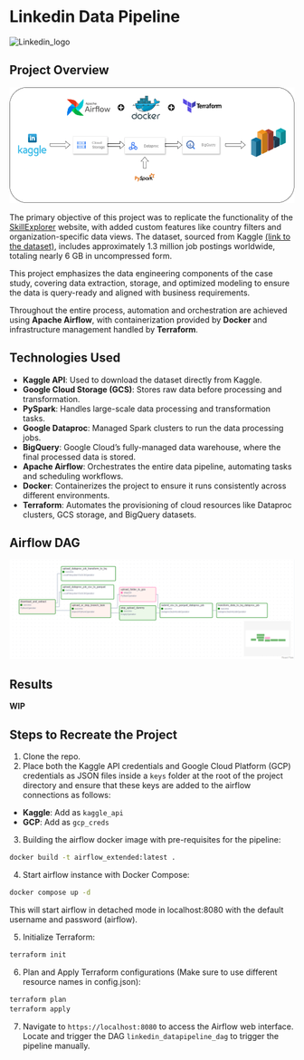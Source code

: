 # Linkedin Data Pipeline

![Linkedin_logo](project_resources/linkedin_banner.jpeg)

## Project Overview
![Pipeline Architecture](project_resources/arch_diagram.png)

The primary objective of this project was to replicate the functionality of the [SkillExplorer](https://skillexplorer.asaniczka.com/) website, with added custom features like country filters and organization-specific data views. The dataset, sourced from Kaggle [(link to the dataset)](https://www.kaggle.com/datasets/asaniczka/1-3m-linkedin-jobs-and-skills-2024), includes approximately 1.3 million job postings worldwide, totaling nearly 6 GB in uncompressed form.

This project emphasizes the data engineering components of the case study, covering data extraction, storage, and optimized modeling to ensure the data is query-ready and aligned with business requirements.

Throughout the entire process, automation and orchestration are achieved using **Apache Airflow**, with containerization provided by **Docker** and infrastructure management handled by **Terraform**.

## Technologies Used

- **Kaggle API**: Used to download the dataset directly from Kaggle.
- **Google Cloud Storage (GCS)**: Stores raw data before processing and transformation.
- **PySpark**: Handles large-scale data processing and transformation tasks.
- **Google Dataproc**: Managed Spark clusters to run the data processing jobs.
- **BigQuery**: Google Cloud’s fully-managed data warehouse, where the final processed data is stored.
- **Apache Airflow**: Orchestrates the entire data pipeline, automating tasks and scheduling workflows.
- **Docker**: Containerizes the project to ensure it runs consistently across different environments.
- **Terraform**: Automates the provisioning of cloud resources like Dataproc clusters, GCS storage, and BigQuery datasets.

## Airflow DAG
![Airflow_DAG](project_resources/airflow_dag.png)

## Results
**WIP**

## Steps to Recreate the Project
1. Clone the repo.
2. Place both the Kaggle API credentials and Google Cloud Platform (GCP) credentials as JSON files inside a `keys` folder at the root of the project directory and ensure that these keys are added to the airflow connections as follows:
 - **Kaggle**: Add as `kaggle_api`
 - **GCP**: Add as `gcp_creds`
3. Building the airflow docker image with pre-requisites for the pipeline:
```bash
docker build -t airflow_extended:latest .
```
4. Start airflow instance with Docker Compose:
```bash
docker compose up -d
```
This will start airflow in detached mode in localhost:8080 with the default username and password (airflow).

5. Initialize Terraform:
```bash
terraform init
```
6. Plan and Apply Terraform configurations (Make sure to use different resource names in config.json):
```bash
terraform plan
terraform apply
```
7. Navigate to `https://localhost:8080` to access the Airflow web interface. Locate and trigger the DAG `linkedin_datapipeline_dag` to trigger the pipeline manually.
